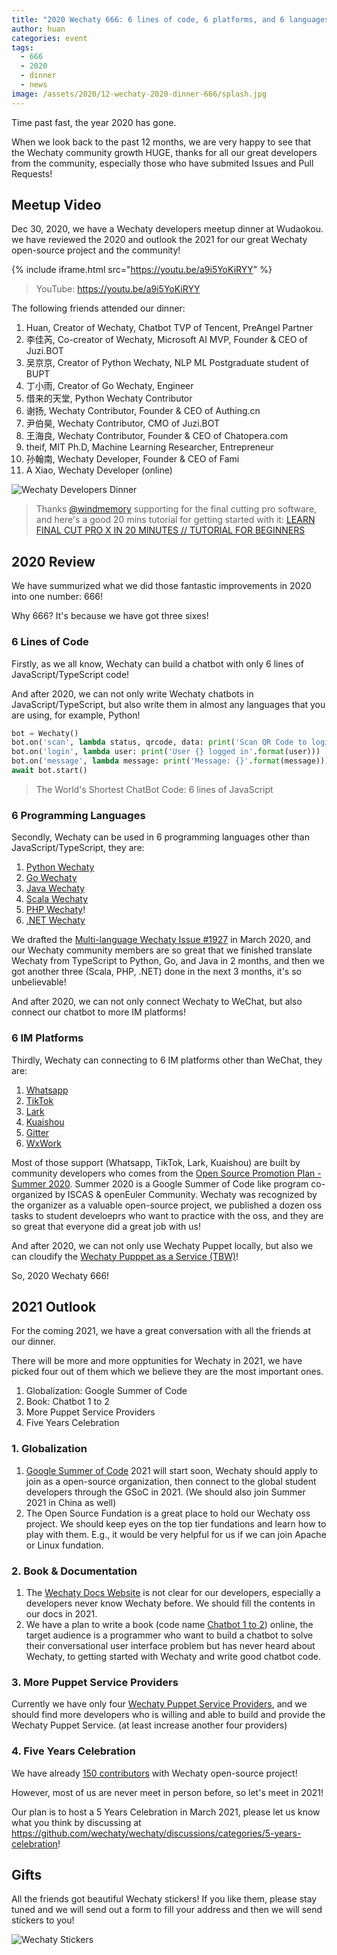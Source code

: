 ```yaml
---
title: "2020 Wechaty 666: 6 lines of code, 6 platforms, and 6 languages"
author: huan
categories: event
tags:
  - 666
  - 2020
  - dinner
  - news
image: /assets/2020/12-wechaty-2020-dinner-666/splash.jpg
---
```


Time past fast, the year 2020 has gone.

When we look back to the past 12 months, we are very happy to see that the Wechaty community growth HUGE, thanks for all our great developers from the community, especially those who have submited Issues and Pull Requests!

## Meetup Video

Dec 30, 2020, we have a Wechaty developers meetup dinner at Wudaokou. we have reviewed the 2020 and outlook the 2021 for our great Wechaty open-source project and the community!

<!-- https://wechaty.js.org/2020/08/24/add-video-to-wechaty-blog/ -->
{% include iframe.html src="https://youtu.be/a9i5YoKiRYY" %}

> YouTube: <https://youtu.be/a9i5YoKiRYY>

The following friends attended our dinner:

1. Huan, Creator of Wechaty, Chatbot TVP of Tencent, PreAngel Partner
1. 李佳芮, Co-creator of Wechaty, Microsoft AI MVP, Founder & CEO of Juzi.BOT
1. 吴京京, Creator of Python Wechaty, NLP ML Postgraduate student of BUPT
1. 丁小雨, Creator of Go Wechaty, Engineer
1. 借来的天堂, Python Wechaty Contributor
1. 谢扬, Wechaty Contributor, Founder & CEO of Authing.cn
1. 尹伯昊, Wechaty Contributor, CMO of Juzi.BOT
1. 王海良, Wechaty Contributor, Founder & CEO of Chatopera.com
1. theif, MIT Ph.D, Machine Learning Researcher, Entrepreneur
1. 孙翰南, Wechaty Developer, Founder & CEO of Fami
1. A Xiao, Wechaty Developer (online)

![Wechaty Developers Dinner](/assets/2020/12-wechaty-2020-dinner-666/group-photo.jpg)

> Thanks [@windmemory](https://github.com/windmemory) supporting for the final cutting pro software, and here's a good 20 mins tutorial for getting started with it: [LEARN FINAL CUT PRO X IN 20 MINUTES // TUTORIAL FOR BEGINNERS](https://www.youtube.com/watch?v=ygBlgaT78mM)

## 2020 Review

We have summurized what we did those fantastic improvements in 2020 into one number: 666!

Why 666? It's because we have got three sixes!

### 6 Lines of Code

Firstly, as we all know, Wechaty can build a chatbot with only 6 lines of JavaScript/TypeScript code!

And after 2020, we can not only write Wechaty chatbots in JavaScript/TypeScript, but also write them in almost any languages that you are using, for example, Python!

```python
bot = Wechaty()
bot.on('scan', lambda status, qrcode, data: print('Scan QR Code to login: {}\nhttps://wechaty.js.org/qrcode/{}'.format(status, qrcode)))
bot.on('login', lambda user: print('User {} logged in'.format(user)))
bot.on('message', lambda message: print('Message: {}'.format(message)))
await bot.start()
```

> The World's Shortest ChatBot Code: 6 lines of JavaScript

### 6 Programming Languages

Secondly, Wechaty can be used in 6 programming languages other than JavaScript/TypeScript, they are:

1. [Python Wechaty](https://github.com/wechaty/python-wechaty)
1. [Go Wechaty](https://github.com/wechaty/go-wechaty)
1. [Java Wechaty](https://github.com/wechaty/java-wechaty)
1. [Scala Wechaty](https://github.com/wechaty/scala-wechaty)
1. [PHP Wechaty](https://github.com/wechaty/php-wechaty)!
1. [.NET Wechaty](https://github.com/wechaty/dotnet-wechaty)

We drafted the [Multi-language Wechaty Issue #1927](https://github.com/wechaty/wechaty/discussions/1927) in March 2020, and our Wechaty community members are so great that we finished translate Wechaty from TypeScript to Python, Go, and Java in 2 months, and then we got another three (Scala, PHP, .NET) done in the next 3 months, it's so unbelievable!

And after 2020, we can not only connect Wechaty to WeChat, but also connect our chatbot to more IM platforms!

### 6 IM Platforms

Thirdly, Wechaty can connecting to 6 IM platforms other than WeChat, they are:

1. [Whatsapp](https://github.com/wechaty/wechaty-puppet-whatsapp)
1. [TikTok](https://wechaty.js.org/2020/10/13/wechaty-puppet-douyin-final-term/)
1. [Lark](https://wechaty.js.org/2020/09/30/wechaty-puppet-lark-final-blog/)
1. [Kuaishou](https://wechaty.js.org/2020/10/13/wechaty-puppet-kuaishou-final-term/)
1. [Gitter](https://github.com/wechaty/wechaty-puppet-gitter)
1. [WxWork](https://github.com/juzibot/wxwork-tester)

Most of those support (Whatsapp, TikTok, Lark, Kuaishou) are built by community developers who comes from the [Open Source Promotion Plan - Summer 2020](https://isrc.iscas.ac.cn/summer2020/). Summer 2020 is a Google Summer of Code like program co-organized by ISCAS & openEuler Community. Wechaty was recognized by the organizer as a valuable open-source project, we published a dozen oss tasks to student develoeprs who want to practice with the oss, and they are so great that everyone did a great job with us!

And after 2020, we can not only use Wechaty Puppet locally, but also we can cloudify the [Wechaty Pupppet as a Service (TBW)](https://wechaty.js.org/2021-01-02-wechaty-puppet-service)!

So, 2020 Wechaty 666!

## 2021 Outlook

For the coming 2021, we have a great conversation with all the friends at our dinner.

There will be more and more opptunities for Wechaty in 2021, we have picked four out of them which we believe they are the most important ones.

1. Globalization: Google Summer of Code
1. Book: Chatbot 1 to 2
1. More Puppet Service Providers
1. Five Years Celebration

### 1. Globalization

1. [Google Summer of Code](https://summerofcode.withgoogle.com/) 2021 will start soon, Wechaty should apply to join as a open-source organization, then connect to the global student developers through the GSoC in 2021. (We should also join Summer 2021 in China as well)
1. The Open Source Fundation is a great place to hold our Wechaty oss project. We should keep eyes on the top tier fundations and learn how to play with them. E.g., it would be very helpful for us if we can join Apache or Linux fundation.

### 2. Book & Documentation

1. The [Wechaty Docs Website](https://wechaty.js.org/docs/) is not clear for our developers, especially a developers never know Wechaty before. We should fill the contents in our docs in 2021.
1. We have a plan to write a book (code name [Chatbot 1 to 2](https://wechaty.github.io/chatbot-1-to-2/)) online, the target audience is a programmer who want to build a chatbot to solve their conversational user interface problem but has never heard about Wechaty,
to getting started with Wechaty and write good chatbot code.

### 3. More Puppet Service Providers

Currently we have only four [Wechaty Puppet Service Providers](https://wechaty.js.org/docs/puppet-services), and we should find more developers who is willing and able to build and provide the Wechaty Puppet Service. (at least increase another four providers)

### 4. Five Years Celebration

We have already [150 contributors](https://docs.google.com/spreadsheets/d/1XcDoIczyIclqXP1p90Sz7S0n4Q22xjFzJmjPFlU2g1E/edit) with Wechaty open-source project!

However, most of us are never meet in person before, so let's meet in 2021!

Our plan is to host a 5 Years Celebration in March 2021, please let us know what you think by discussing at <https://github.com/wechaty/wechaty/discussions/categories/5-years-celebration>!

## Gifts

All the friends got beautiful Wechaty stickers! If you like them, please stay tuned and we will send out a form to fill your address and then we will send stickers to you!

![Wechaty Stickers](/assets/2020/12-wechaty-2020-dinner-666/stickers.jpg)
